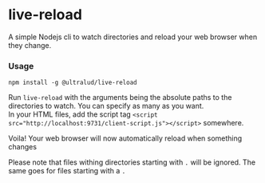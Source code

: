 # live-reload
A simple Nodejs cli to watch directories and reload your web browser when they change.

### Usage
```npm install -g @ultralud/live-reload```

Run ```live-reload``` with the arguments being the absolute paths to the directories to watch. You can specify as many as you want.  
In your HTML files, add the script tag ```<script src="http://localhost:9731/client-script.js"></script>``` somewhere. 

Voila! Your web browser will now automatically reload when something changes

Please note that files withing directories starting with ```.``` will be ignored. The same goes for files starting with a ```.```
